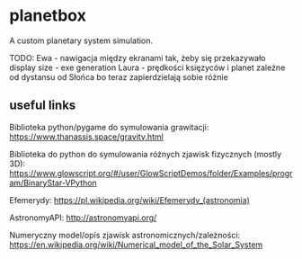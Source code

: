 # planetbox
A custom planetary system simulation.

TODO: 
Ewa - nawigacja między ekranami tak, żeby się przekazywało display size
    - exe generation 
Laura - prędkości księzyców i planet zależne od dystansu od Słońca bo teraz zapierdzielają sobie różnie

## useful links 

Biblioteka python/pygame do symulowania grawitacji:
https://www.thanassis.space/gravity.html

Biblioteka do python do symulowania różnych zjawisk fizycznych (mostly 3D):
https://www.glowscript.org/#/user/GlowScriptDemos/folder/Examples/program/BinaryStar-VPython

Efemerydy:
https://pl.wikipedia.org/wiki/Efemerydy_(astronomia)

AstronomyAPI:
http://astronomyapi.org/

Numeryczny model/opis zjawisk astronomicznych/zależności:
https://en.wikipedia.org/wiki/Numerical_model_of_the_Solar_System
